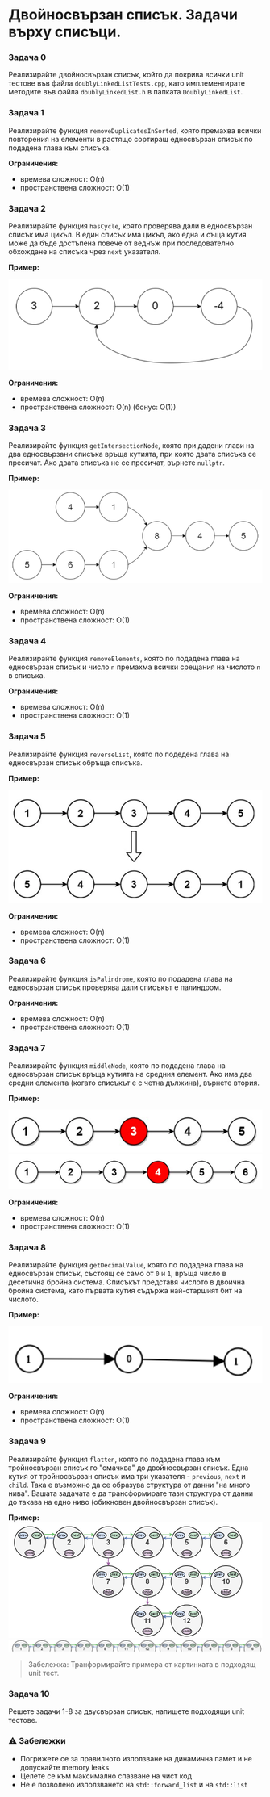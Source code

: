 # Двойносвързан списък. Задачи върху списъци.

### Задача 0
Реализирайте двойносвързан списък, който да покрива всички unit тестове във файла `doublyLinkedListTests.cpp`, като имплементирате методите във файла `doublyLinkedList.h` в папката `DoublyLinkedList`.

### Задача 1
Реализирайте функция `removeDuplicatesInSorted`, която премахва всички повторения на елементи в растящо сортиращ едносвързан списък по подадена глава към списъка.

**Ограничения:**
 - времева сложност: O(n)
 - пространствена сложност: O(1)


### Задача 2
Реализирайте функция `hasCycle`, която проверява дали в едносвързан списък има цикъл. В един списък има цикъл, ако една и съща кутия може да бъде достъпена повече от веднъж при последователно обхождане на списъка чрез `next` указателя.

**Пример:**

![Задача 2](assets/task02.png)

**Ограничения:**
 - времева сложност: O(n)
 - пространствена сложност: O(n) (бонус: O(1))


 ### Задача 3
 Реализирайте функция `getIntersectionNode`, която при дадени глави на два едносвързани списъка връща кутията, при която двата списъка се пресичат. Ако двата списъка не се пресичат, върнете `nullptr`.

 **Пример:**

![Задача 3](assets/task03.png)

**Ограничения:**
 - времева сложност: O(n)
 - пространствена сложност: O(1)


 ### Задача 4
 Реализирайте функция `removeElements`, която по подадена глава на едносвързан списък и число `n` премахма всички срещания на числото `n` в списъка.

 **Ограничения:**
 - времева сложност: O(n)
 - пространствена сложност: O(1)


 ### Задача 5
 Реализирайте функция `reverseList`, която по подедена глава на едносвързан списък обръща списъка.

  **Пример:**

![Задача 5](assets/task05.png)

**Ограничения:**
 - времева сложност: O(n)
 - пространствена сложност: O(1)


 ### Задача 6
 Реализирайте функция `isPalindrome`, която по подадена глава на едносвързан списък проверява дали списъкът е палиндром.

 **Ограничения:**
 - времева сложност: O(n)
 - пространствена сложност: O(1)

 ### Задача 7
 Реализирайте функция `middleNode`, която по подадена глава на едносвързан списък връща кутията на средния елемент. Ако има два средни елемента (когато списъкът е с четна дължина), върнете втория.

**Пример:**

![Задача 7.1](assets/task07-1.png) 
![Задача 7.2](assets/task07-2.png) 

 **Ограничения:**
 - времева сложност: O(n)
 - пространствена сложност: O(1)


 ### Задача 8
 Реализирайте функция `getDecimalValue`, която по подадена глава на едносвързан списък, състоящ се само от `0` и `1`, връща число в десетична бройна система. Списъкът представя числото в двоична бройна система, като първата кутия съдържа най-старшият бит на числото.
 
 **Пример:**
 
![Задача 8](assets/task08.png) 

 **Ограничения:**
 - времева сложност: O(n)
 - пространствена сложност: O(1)


 ### Задача 9
 Реализирайте функция `flatten`, която по подадена глава към тройносвързан списък го "смачква" до двойносвързан списък. Една кутия от тройносвързан списък има три указателя - `previous`, `next` и `child`. Така е възможно да се образува структура от данни "на много нива". Вашата задачата е да трансформирате тази структура от данни до такава на едно ниво (обикновен двойносвързан списък). 

 **Пример:**
![Задача 9.1](assets/task09-1.png) 
![Задача 9.2](assets/task09-2.png) 

> Забележка: Транформирайте примера от картинката в подходящ unit тест.


### Задача 10
Решете задачи 1-8 за двусвързан списък, напишете подходящи unit тестове.

### :warning: Забележки

- Погрижете се за правилното използване на динамична памет и не допускайте memory leaks
- Целете се към максимално спазване на чист код
- Не е позволено използването на `std::forward_list` и на `std::list`